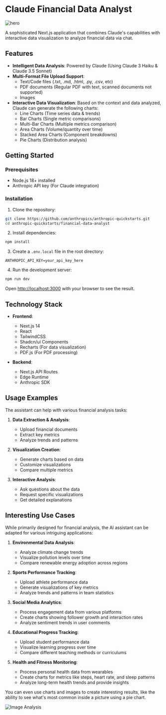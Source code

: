 # Claude Financial Data Analyst

![hero](public/hero.png)

A sophisticated Next.js application that combines Claude's capabilities with interactive data visualization to analyze financial data via chat.

## Features

- **Intelligent Data Analysis**: Powered by Claude (Using Claude 3 Haiku & Claude 3.5 Sonnet)
- **Multi-Format File Upload Support**:
  - Text/Code files (.txt, .md, .html, .py, .csv, etc)
  - PDF documents (Regular PDF with text, scanned documents not supported)
  - Images
- **Interactive Data Visualization**: Based on the context and data analyzed, Claude can generate the following charts:
  - Line Charts (Time series data & trends)
  - Bar Charts (Single metric comparisons)
  - Multi-Bar Charts (Multiple metrics comparison)
  - Area Charts (Volume/quantity over time)
  - Stacked Area Charts (Component breakdowns)
  - Pie Charts (Distribution analysis)

## Getting Started

### Prerequisites

- Node.js 18+ installed
- Anthropic API key (For Claude integration)

### Installation

1. Clone the repository:
```bash
git clone https://github.com/anthropics/anthropic-quickstarts.git
cd anthropic-quickstarts/financial-data-analyst
```

2. Install dependencies:
```bash
npm install
```

3. Create a `.env.local` file in the root directory:
```env
ANTHROPIC_API_KEY=your_api_key_here
```

4. Run the development server:
```bash
npm run dev
```

Open [http://localhost:3000](http://localhost:3000) with your browser to see the result.

## Technology Stack

- **Frontend**:
  - Next.js 14
  - React
  - TailwindCSS
  - Shadcn/ui Components
  - Recharts (For data visualization)
  - PDF.js (For PDF processing)

- **Backend**:
  - Next.js API Routes
  - Edge Runtime
  - Anthropic SDK

## Usage Examples

The assistant can help with various financial analysis tasks:

1. **Data Extraction & Analysis**:
   - Upload financial documents
   - Extract key metrics
   - Analyze trends and patterns

2. **Visualization Creation**:
   - Generate charts based on data
   - Customize visualizations
   - Compare multiple metrics

3. **Interactive Analysis**:
   - Ask questions about the data
   - Request specific visualizations
   - Get detailed explanations

## Interesting Use Cases

While primarily designed for financial analysis, the AI assistant can be adapted for various intriguing applications:

1. **Environmental Data Analysis**:
   - Analyze climate change trends
   - Visualize pollution levels over time
   - Compare renewable energy adoption across regions

2. **Sports Performance Tracking**:
   - Upload athlete performance data
   - Generate visualizations of key metrics
   - Analyze trends and patterns in team statistics

3. **Social Media Analytics**:
   - Process engagement data from various platforms
   - Create charts showing follower growth and interaction rates
   - Analyze sentiment trends in user comments

4. **Educational Progress Tracking**:
   - Upload student performance data
   - Visualize learning progress over time
   - Compare different teaching methods or curriculums

5. **Health and Fitness Monitoring**:
   - Process personal health data from wearables
   - Create charts for metrics like steps, heart rate, and sleep patterns
   - Analyze long-term health trends and provide insights

You can even use charts and images to create interesting results, like the ability to see what's most common inside a picture using a pie chart.

![Image Analysis](public/image-analysis.png)

